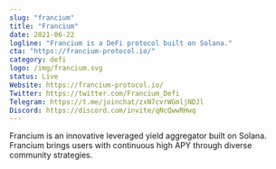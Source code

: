 ```yaml
---
slug: "francium"
title: "Francium"
date: 2021-06-22
logline: "Francium is a DeFi protocol built on Solana."
cta: "https://francium-protocol.io/"
category: defi
logo: /img/francium.svg
status: Live
Website: https://francium-protocol.io/
Twitter: https://twitter.com/Francium_Defi
Telegram: https://t.me/joinchat/zxN7cvrWGmljNDJl
Discord: https://discord.com/invite/qNcQwwRHwq
---
```

Francium is an innovative leveraged yield aggregator built on Solana. Francium brings users with continuous high APY through diverse community strategies.

